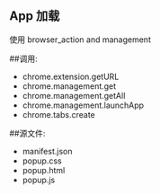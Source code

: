 ﻿App 加载
-------------------
使用 browser_action and management

##调用:
 - chrome.extension.getURL
 - chrome.management.get
 - chrome.management.getAll
 - chrome.management.launchApp
 - chrome.tabs.create

##源文件:
 - manifest.json
 - popup.css
 - popup.html
 - popup.js